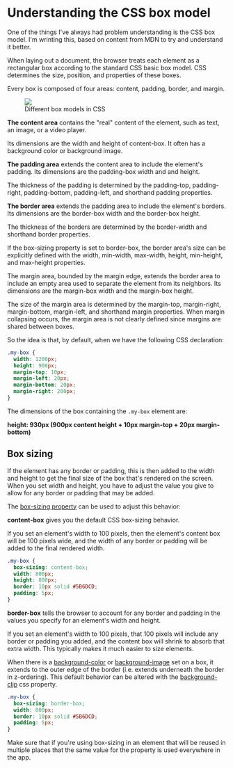 # Understanding the CSS box model

One of the things I've always had problem understanding is the CSS box model.  I'm wrinting this, based on content from MDN to try and understand it better.

When laying out a document, the browser treats each element as a rectangular box according to the standard CSS basic box model. CSS determines the size, position, and properties of these boxes.

Every box is composed of four areas: content, padding, border, and margin.

<figure>
  <img src="https://www.w3.org/TR/css-box-3/images/box.png">
  <figcaption>Different box models in CSS<figcaption>
</figure>

**The content area** contains the "real" content of the element, such as text, an image, or a video player.

Its dimensions are the width and height of content-box. It often has a background color or background image.

**The padding area** extends the content area to include the element's padding. Its dimensions are the padding-box width and and height.

The thickness of the padding is determined by the padding-top, padding-right, padding-bottom, padding-left, and shorthand padding properties.

**The border area** extends the padding area to include the element's borders. Its dimensions are the border-box width and the border-box height.

The thickness of the borders are determined by the border-width and shorthand border properties.

If the box-sizing property is set to border-box, the border area's size can be explicitly defined with the width, min-width, max-width, height, min-height, and max-height properties.

The margin area, bounded by the margin edge, extends the border area to include an empty area used to separate the element from its neighbors. Its dimensions are the margin-box width and the margin-box height.

The size of the margin area is determined by the margin-top, margin-right, margin-bottom, margin-left, and shorthand margin properties. When margin collapsing occurs, the margin area is not clearly defined since margins are shared between boxes.

So the idea is that, by default, when we have the following CSS declaration:

```css
.my-box {
  width: 1200px;
  height: 900px;
  margin-top: 10px;
  margin-left: 20px;
  margin-bottom: 20px;
  margin-right: 200px;
}
```

The dimensions of the box containing the `.my-box` element are:

**height: 930px (900px content height + 10px margin-top + 20px margin-bottom)**

## Box sizing

If the element has any border or padding, this is then added to the width and height to get the final size of the box that's rendered on the screen. When you set width and height, you have to adjust the value you give to allow for any border or padding that may be added.

The [box-sizing property](https://drafts.csswg.org/css-ui-3/#box-sizing) can be used to adjust this behavior:

**content-box** gives you the default CSS box-sizing behavior.

If you set an element's width to 100 pixels, then the element's content box will be 100 pixels wide, and the width of any border or padding will be added to the final rendered width.

```css
.my-box {
  box-sizing: content-box;
  width: 800px;
  height: 800px;
  border: 10px solid #5B6DCD;
  padding: 5px;
}
```


**border-box** tells the browser to account for any border and padding in the values you specify for an element's width and height.

If you set an element's width to 100 pixels, that 100 pixels will include any border or padding you added, and the content box will shrink to absorb that extra width. This typically makes it much easier to size elements.

When there is a [background-color](https://developer.mozilla.org/en-US/docs/Web/CSS/background-color) or [background-image](https://developer.mozilla.org/en-US/docs/Web/CSS/background-image) set on a box, it extends to the outer edge of the border (i.e. extends underneath the border in z-ordering). This default behavior can be altered with the [background-clip](https://developer.mozilla.org/en-US/docs/Web/CSS/background-clip) css property.

```css
.my-box {
  box-sizing: border-box;
  width: 800px;
  border: 10px solid #5B6DCD;
  padding: 5px;
}
```

Make sure that if you're using box-sizing in an element that will be reused in multiple places that the same value for the property is used everywhere in the app.
